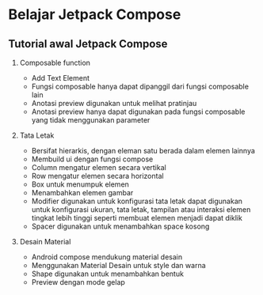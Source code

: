 # Belajar Jetpack Compose

## Tutorial awal Jetpack Compose

1. Composable function
    - Add Text Element
    - Fungsi composable hanya dapat dipanggil dari fungsi composable lain
    - Anotasi preview digunakan untuk melihat pratinjau 
    - Anotasi preview hanya dapat digunakan pada fungsi composable yang tidak menggunakan parameter

2. Tata Letak
   - Bersifat hierarkis, dengan eleman satu berada dalam elemen lainnya
   - Membuild ui dengan fungsi compose
   - Column mengatur elemen secara vertikal
   - Row mengatur elemen secara horizontal
   - Box untuk menumpuk elemen
   - Menambahkan elemen gambar
   - Modifier digunakan untuk konfigurasi tata letak dapat digunakan untuk konfigurasi ukuran, tata letak, tampilan atau interaksi elemen tingkat lebih tinggi seperti membuat elemen menjadi dapat diklik
   - Spacer digunakan untuk menambahkan space kosong

3. Desain Material
   - Android compose mendukung material desain
   - Menggunakan Material Desain untuk style dan warna
   - Shape digunakan untuk menambahkan bentuk
   - Preview dengan mode gelap
